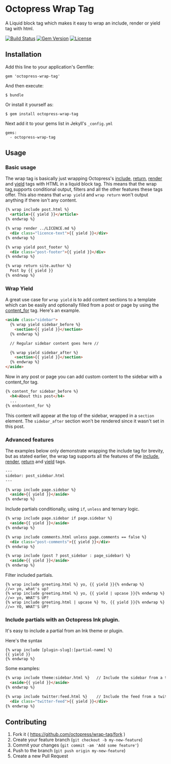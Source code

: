# Octopress Wrap Tag

A Liquid block tag which makes it easy to wrap an include, render or yield tag with html.

[![Build Status](https://travis-ci.org/octopress/wrap-tag.svg)](https://travis-ci.org/octopress/wrap-tag)
[![Gem Version](http://img.shields.io/gem/v/octopress-wrap-tag.svg)](https://rubygems.org/gems/octopress-wrap-tag)
[![License](http://img.shields.io/:license-mit-blue.svg)](http://octopress.mit-license.org)

## Installation

Add this line to your application's Gemfile:

    gem 'octopress-wrap-tag'

And then execute:

    $ bundle

Or install it yourself as:

    $ gem install octopress-wrap-tag

Next add it to your gems list in Jekyll's `_config.yml`

    gems:
      - octopress-wrap-tag

## Usage


### Basic usage

The wrap tag is basically just wrapping Octopress's [include](https://github.com/octopress/include-tag), 
[return](https://github.com/octopress/return-tag),
[render](https://github.com/octopress/render-tag) and [yield](https://github.com/octopress/content-for)
tags with HTML in a liquid block tag. This means that the wrap tag,supports conditional output, filters and all the other features these tags offer. This also means that `wrap yield` and `wrap return` won't output anything if there isn't any content.

```html
{% wrap include post.html %}
  <article>{{ yield }}</article>
{% endwrap %}

{% wrap render ../LICENCE.md %}
  <div class="licence-text">{{ yield }}</div>
{% endwrap %}

{% wrap yield post_footer %}
  <div class="post-footer">{{ yield }}</div>
{% endwrap %}

{% wrap return site.author %}
  Post by {{ yield }}
{% endrwap %}
```

### Wrap Yield

A great use case for `wrap yield` is to add content sections to a
template which can be easily and optionally filled from a post or page by using the
[content_for](https://github.com/octopress/content-for) tag. Here's an example.

<!-- title:"In a page template"-->

```html
<aside class="sidebar">
  {% wrap yield sidebar_before %}
    <section>{{ yield }}</section>
  {% endwrap %}

  // Regular sidebar content goes here //

  {% wrap yield sidebar_after %}
    <section>{{ yield }}</section>
  {% endwrap %}
</aside>
```

Now in any post or page you can add custom content to the sidebar with a content_for tag.

<!-- title:"In a post" -->

```html
{% content_for sidebar_before %}
  <h4>About this post</h4>
  ...
{% endcontent_for %}
```

This content will appear at the top of the sidebar, wrapped in a `section` element. The `sidebar_after` section won't be
rendered since it wasn't set in this post.

### Advanced features

The examples below only demonstrate wrapping the include tag for brevity, but as stated earlier, the wrap tag 
supports all the features of the [include](https://github.com/octopress/include-tag), 
[render](https://github.com/octopress/render-tag), 
[return](https://github.com/octopress/return-tag) and
[yield](https://github.com/octopress/content-for)
tags.

<!-- title:"If a page has this yaml front-matter" -->
```html
---
sidebar: post_sidebar.html
---

{% wrap include page.sidebar %}
  <aside>{{ yield }}</aside>
{% endwrap %}
```

Include partials conditionally, using `if`, `unless` and ternary logic.

```html
{% wrap include page.sidebar if page.sidebar %}
  <aside>{{ yield }}</aside>
{% endwrap %}

{% wrap include comments.html unless page.comments == false %}
  <div class="post-comments">{{ yield }}</div>
{% endwrap %}

{% wrap include (post ? post_sidebar : page_sidebar) %}
  <aside>{{ yield }}</aside>
{% endwrap %}
```

Filter included partials.

```
{% wrap include greeting.html %} yo, {{ yield }}{% endwrap %}           //=> yo, what's up?
{% wrap include greeting.html %} yo, {{ yield | upcase }}{% endwrap %}  //=> yo, WHAT'S UP?
{% wrap include greeting.html | upcase %} Yo, {{ yield }}{% endwrap %}  //=> YO, WHAT'S UP?
```


### Include partials with an Octopress Ink plugin.

It's easy to include a partial from an Ink theme or plugin.

Here's the syntax

```
{% wrap include [plugin-slug]:[partial-name] %}
{{ yield }}
{% endwrap %}
```

Some examples:

```html
{% wrap include theme:sidebar.html %}   // Include the sidebar from a theme plugin
  <aside>{{ yield }}</aside>
{% endwrap %}

{% wrap include twitter:feed.html %}    // Include the feed from a twitter plugin
  <div class="twitter-feed">{{ yield }}</div>
{% endwrap %}
```

## Contributing

1. Fork it ( https://github.com/octopress/wrap-tag/fork )
2. Create your feature branch (`git checkout -b my-new-feature`)
3. Commit your changes (`git commit -am 'Add some feature'`)
4. Push to the branch (`git push origin my-new-feature`)
5. Create a new Pull Request
